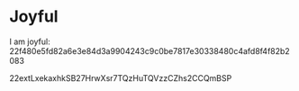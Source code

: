 # Joyful

I am joyful: 22f480e5fd82a6e3e84d3a9904243c9c0be7817e30338480c4afd8f4f82b2083


22extLxekaxhkSB27HrwXsr7TQzHuTQVzzCZhs2CCQmBSP